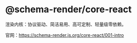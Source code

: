 # @schema-render/core-react

渲染内核：协议驱动、简洁易用、高可定制、轻量级零依赖。

官网：https://schema-render.js.org/core-react/001-intro
